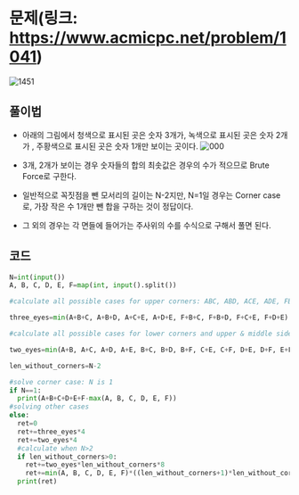 # 문제(링크: https://www.acmicpc.net/problem/1041)
![1451](https://user-images.githubusercontent.com/47918242/175777100-87506a2f-1613-4f99-adcc-a6883b735b84.png)


## 풀이법

* 아래의 그림에서 청색으로 표시된 곳은 숫자 3개가, 녹색으로 표시된 곳은 숫자 2개가 , 주황색으로 표시된 곳은 숫자 1개만 보이는 곳이다.
![000](https://user-images.githubusercontent.com/47918242/175777000-93759472-dd3b-434a-a1cb-0d810dc088f0.png)

* 3개, 2개가 보이는 경우 숫자들의 합의 최솟값은 경우의 수가 적으므로 Brute Force로 구한다.

* 일반적으로 꼭짓점을 뺀 모서리의 길이는 N-2지만, N=1일 경우는 Corner case로, 가장 작은 수 1개만 뺀 합을 구하는 것이 정답이다.

* 그 외의 경우는 각 면들에 들어가는 주사위의 수를 수식으로 구해서 풀면 된다.

## 코드
```python
N=int(input())
A, B, C, D, E, F=map(int, input().split())

#calculate all possible cases for upper corners: ABC, ABD, ACE, ADE, FBC, FBD, FCE, FDE

three_eyes=min(A+B+C, A+B+D, A+C+E, A+D+E, F+B+C, F+B+D, F+C+E, F+D+E)

#calculate all possible cases for lower corners and upper & middle sides excpet corners: AB, AC, AD, AE, BC, BD, BF, CE, CF, DE, DF

two_eyes=min(A+B, A+C, A+D, A+E, B+C, B+D, B+F, C+E, C+F, D+E, D+F, E+F)

len_without_corners=N-2

#solve corner case: N is 1
if N==1:
  print(A+B+C+D+E+F-max(A, B, C, D, E, F))
#solving other cases
else:
  ret=0
  ret+=three_eyes*4
  ret+=two_eyes*4
  #calculate when N>2
  if len_without_corners>0:
    ret+=two_eyes*len_without_corners*8
    ret+=min(A, B, C, D, E, F)*((len_without_corners+1)*len_without_corners*4+len_without_corners**2)
  print(ret)

```
